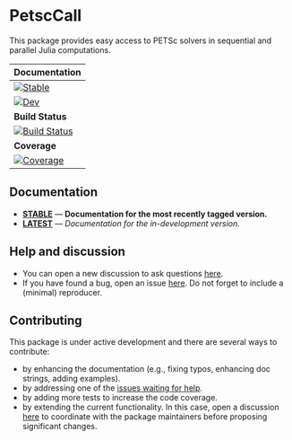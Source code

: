 # PetscCall

This package provides easy access to PETSc solvers in sequential and parallel Julia computations.


| **Documentation** |
|:------------ |
| [![Stable](https://img.shields.io/badge/docs-stable-blue.svg)](https://fverdugo.github.io/PetscCall.jl/stable/) |
| [![Dev](https://img.shields.io/badge/docs-dev-blue.svg)](https://fverdugo.github.io/PetscCall.jl/dev/) |
|**Build Status** |
[![Build Status](https://github.com/fverdugo/PetscCall.jl/actions/workflows/CI.yml/badge.svg?branch=main)](https://github.com/fverdugo/PetscCall.jl/actions/workflows/CI.yml?query=branch%3Amain) |
|**Coverage** |
| [![Coverage](https://codecov.io/gh/fverdugo/PetscCall.jl/branch/main/graph/badge.svg)](https://codecov.io/gh/fverdugo/PetscCall.jl) |

## Documentation

- [**STABLE**](https://fverdugo.github.io/PetscCall.jl/stable) &mdash; **Documentation for the most recently tagged version.**
- [**LATEST**](https://fverdugo.github.io/PetscCall.jl/dev) &mdash; *Documentation for the in-development version.*

## Help and discussion

- You can open a new discussion to ask questions [here](https://github.com/fverdugo/PetscCall.jl/discussions).
- If you have found a bug, open an issue [here](https://github.com/fverdugo/PetscCall.jl/issues). Do not forget to include a (minimal) reproducer.

## Contributing

This package is under active development and there are several ways to contribute:

- by enhancing the documentation (e.g., fixing typos, enhancing doc strings, adding examples).
- by addressing one of the [issues waiting for help](https://github.com/fverdugo/PetscCall.jl/labels/help%20wanted).
- by adding more tests to increase the code coverage.
- by extending the current functionality. In this case, open a discussion [here](https://github.com/fverdugo/PetscCall.jl/discussions) to coordinate with the package maintainers before proposing significant changes.

